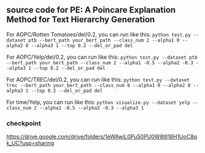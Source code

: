 ## source code for PE: A Poincare Explanation Method for Text Hierarchy Generation

For AOPC/Rotten Tomatoes/del/0.2, you can run like this:
`python test.py --dataset ptb --bert_path your_bert_path --class_num 2 --alpha1 0 --alpha2 0 --alpha3 1 --top 0.2 --del_or_pad del `

For AOPC/Yelp/del/0.2, you can run like this:
`python test.py --dataset ptb --bert_path your_bert_path --class_num 2 --alpha1 -0.5 --alpha2 -0.3 --alpha3 1 --top 0.2 --del_or_pad del `

For AOPC/TREC/del/0.2, you can run like this:
`python test.py --dataset trec --bert_path your_bert_path --class_num 6 --alpha1 0 --alpha2 0 --alpha3 1 --top 0.2 --del_or_pad del `

For time/Yelp, you can run like this:
`python visualize.py --dataset yelp --class_num 2 --alpha1 -0.5 --alpha2 -0.3 --alpha3 1`
### checkpoint 
<https://drive.google.com/drive/folders/1eWAwiL0Pu50PU0W8tll18H1UoC8qk_UC?usp=sharing>
